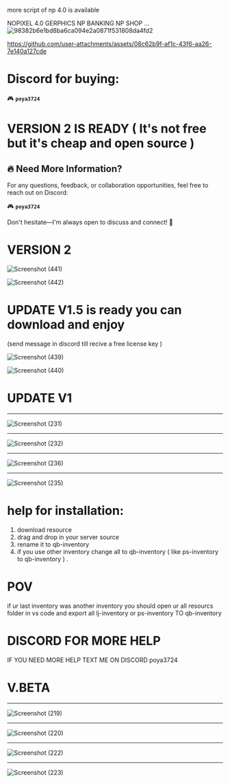 more script of np 4.0 is available

NOPIXEL 4.0 GERPHICS NP BANKING NP SHOP ...
![98382b6e1bd8ba6ca094e2a0871f531808da4fd2](https://github.com/user-attachments/assets/0b0ec3fa-0cfb-49d6-a2da-98353efcfeb9)

https://github.com/user-attachments/assets/08c62b9f-af1c-43f6-aa26-7e140a127cde

# Discord for buying:  
🎮 **`poya3724`**

# VERSION 2 IS READY ( It's not free but it's cheap and open source )

## 🔥 Need More Information?  

For any questions, feedback, or collaboration opportunities, feel free to reach out on Discord:  

🎮 **`poya3724`**

Don't hesitate—I'm always open to discuss and connect! 🚀

# VERSION 2

![Screenshot (441)](https://github.com/user-attachments/assets/079b8f6b-234a-4fb6-8a0c-09efd2b8e751)

![Screenshot (442)](https://github.com/user-attachments/assets/9a3c786c-b761-4f7e-8251-1ec39867117d)

# UPDATE V1.5 is ready you can download and enjoy

(send message in discord till recive a free license key )

![Screenshot (439)](https://github.com/user-attachments/assets/c8cc8f3a-141c-46ae-bdb6-188e230899ed)


![Screenshot (440)](https://github.com/user-attachments/assets/117b4930-5115-461e-a41b-70711c7fce1d)


# UPDATE V1

**********
 
![Screenshot (231)](https://github.com/pooyahpx/Nopixel-4.0-inventory/assets/73234330/8a6809c3-90ee-477b-a51e-387e497807db)


************

![Screenshot (232)](https://github.com/pooyahpx/Nopixel-4.0-inventory/assets/73234330/08b2b835-5348-425b-9a1d-43af9036b501)


*************

![Screenshot (236)](https://github.com/pooyahpx/Nopixel-4.0-inventory/assets/73234330/a7f78da0-e5b9-4e42-a4fe-a7fe1866bfde)


**************

![Screenshot (235)](https://github.com/pooyahpx/Nopixel-4.0-inventory/assets/73234330/b55c5201-154d-439e-93d8-998dc148828a)

# help for installation:

1. download resource
2. drag and drop in your server source
3. rename it to qb-inventory
4. if you use other inventory change all to qb-inventory ( like ps-inventory to qb-inventory ) .

# POV
if ur last inventory was another inventory you should open ur all resourcs folder in vs code and export all lj-inventory or ps-inventory TO qb-inventory

# DISCORD FOR MORE HELP 

IF YOU NEED MORE HELP TEXT ME ON DISCORD poya3724

# V.BETA

**********
 
![Screenshot (219)](https://github.com/pooyahpx/Nopixel-4.0-inventory/assets/73234330/f578701a-a287-4fb0-972b-afe084b8b242)

************

![Screenshot (220)](https://github.com/pooyahpx/Nopixel-4.0-inventory/assets/73234330/d161a0d6-652d-4180-9aab-018c21f04ae8)

*************



![Screenshot (222)](https://github.com/pooyahpx/Nopixel-4.0-inventory/assets/73234330/fb50d7d7-a8cd-44f7-8c53-11777e2a22f7)

**************

![Screenshot (223)](https://github.com/pooyahpx/Nopixel-4.0-inventory/assets/73234330/45d1bd5c-06ca-4958-8248-26766d304bde)
